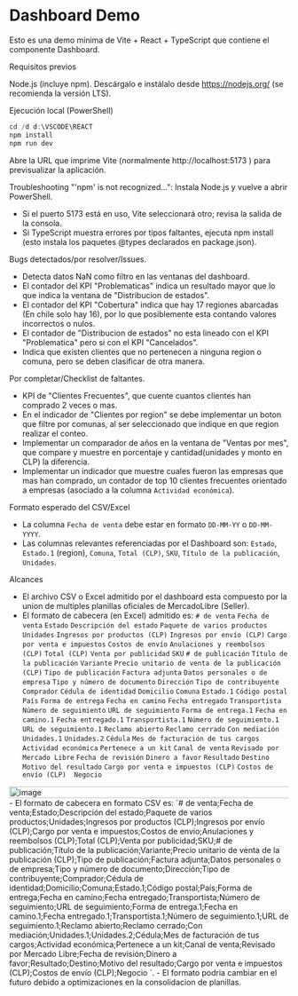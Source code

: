 # Dashboard Demo

Esto es una demo mínima de Vite + React + TypeScript que contiene el componente Dashboard.

Requisitos previos

Node.js (incluye npm). Descárgalo e instálalo desde https://nodejs.org/
 (se recomienda la versión LTS).

Ejecución local (PowerShell)
```powershell
cd /d d:\VSCODE\REACT
npm install
npm run dev
```

Abre la URL que imprime Vite (normalmente http://localhost:5173
) para previsualizar la aplicación.

Troubleshooting
"'npm' is not recognized...": Instala Node.js y vuelve a abrir PowerShell.
- Si el puerto 5173 está en uso, Vite seleccionará otro; revisa la salida de la consola.
- Si TypeScript muestra errores por tipos faltantes, ejecuta npm install (esto instala los paquetes @types declarados en package.json).

Bugs detectados/por resolver/Issues.
- Detecta datos NaN como filtro en las ventanas del dashboard.
- El contador del KPI "Problematicas" indica un resultado mayor que lo que indica la ventana de "Distribucion de estados".
- El contador del KPI "Cobertura" indica que hay 17 regiones abarcadas (En chile solo hay 16), por lo que posiblemente esta contando valores incorrectos o nulos.
- El contador de "Distribucion de estados" no esta lineado con el KPI "Problematica" pero si con el KPI "Cancelados".
- Indica que existen clientes que no pertenecen a ninguna region o comuna, pero se deben clasificar de otra manera.

Por completar/Checklist de faltantes.
- KPI de "Clientes Frecuentes", que cuente cuantos clientes han comprado 2 veces o mas.
- En el indicador de "Clientes por region" se debe implementar un boton que filtre por comunas, al ser seleccionado que indique en que region realizar el conteo.
- Implementar un comparador de años en la ventana de "Ventas por mes", que compare y muestre en porcentaje y cantidad(unidades y monto en CLP) la diferencia.
- Implementar un indicador que muestre cuales fueron las empresas que mas han comprado, un contador de top 10 clientes frecuentes orientado a empresas (asociado a la columna `Actividad económica`).

Formato esperado del CSV/Excel
- La columna `Fecha de venta` debe estar en formato `DD-MM-YY` o `DD-MM-YYYY`.
- Las columnas relevantes referenciadas por el Dashboard son: `Estado`, `Estado.1` (region), `Comuna`, `Total (CLP)`, `SKU`, `Título de la publicación`, `Unidades`.

Alcances
- El archivo CSV o Excel admitido por el dashboard esta compuesto por la union de multiples planillas oficiales de MercadoLibre (Seller).
- El formato de cabecera (en Excel) admitido es: 
`# de venta`	`Fecha de venta`	`Estado`	`Descripción del estado`	`Paquete de varios productos`	`Unidades`	`Ingresos por productos (CLP)`	`Ingresos por envío (CLP)`	`Cargo por venta e impuestos`	`Costos de envío`	`Anulaciones y reembolsos (CLP)`	`Total (CLP)`	`Venta por publicidad`	`SKU`	`# de publicación`	`Título de la publicación`	`Variante`	`Precio unitario de venta de la publicación (CLP)`	`Tipo de publicación`	`Factura adjunta`	`Datos personales o de empresa`	`Tipo y número de documento`	`Dirección`	`Tipo de contribuyente`	`Comprador`	`Cédula de identidad`	`Domicilio`	`Comuna`	`Estado.1`	`Código postal`	`País`	`Forma de entrega`	`Fecha en camino`	`Fecha entregado`	`Transportista`	`Número de seguimiento`	`URL de seguimiento`	`Forma de entrega.1`	`Fecha en camino.1`	`Fecha entregado.1`	`Transportista.1`	`Número de seguimiento.1`	`URL de seguimiento.1`	`Reclamo abierto`	`Reclamo cerrado`	`Con mediación`	`Unidades.1`	`Unidades.2`	`Cédula`	`Mes de facturación de tus cargos`	`Actividad económica`	`Pertenece a un kit`	`Canal de venta`	`Revisado por Mercado Libre`	`Fecha de revisión`	`Dinero a favor`	`Resultado`	`Destino`	`Motivo del resultado`	`Cargo por venta e impuestos (CLP)`	`Costos de envío (CLP)	Negocio`
<img width="14280" height="21" alt="image" src="https://github.com/user-attachments/assets/227b38f4-d386-44d4-875a-d625f997941d" />
- El formato de cabecera en formato CSV es:
`# de venta;Fecha de venta;Estado;Descripción del estado;Paquete de varios productos;Unidades;Ingresos por productos (CLP);Ingresos por envío (CLP);Cargo por venta e impuestos;Costos de envío;Anulaciones y reembolsos (CLP);Total (CLP);Venta por publicidad;SKU;# de publicación;Título de la publicación;Variante;Precio unitario de venta de la publicación (CLP);Tipo de publicación;Factura adjunta;Datos personales o de empresa;Tipo y número de documento;Dirección;Tipo de contribuyente;Comprador;Cédula de identidad;Domicilio;Comuna;Estado.1;Código postal;País;Forma de entrega;Fecha en camino;Fecha entregado;Transportista;Número de seguimiento;URL de seguimiento;Forma de entrega.1;Fecha en camino.1;Fecha entregado.1;Transportista.1;Número de seguimiento.1;URL de seguimiento.1;Reclamo abierto;Reclamo cerrado;Con mediación;Unidades.1;Unidades.2;Cédula;Mes de facturación de tus cargos;Actividad económica;Pertenece a un kit;Canal de venta;Revisado por Mercado Libre;Fecha de revisión;Dinero a favor;Resultado;Destino;Motivo del resultado;Cargo por venta e impuestos (CLP);Costos de envío (CLP);Negocio	`.
- El formato podria cambiar en el futuro debido a optimizaciones en la consolidacion de planillas.
  

